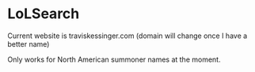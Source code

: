 # LoLSearch

Current website is traviskessinger.com (domain will change once I have a better name)

Only works for North American summoner names at the moment.
